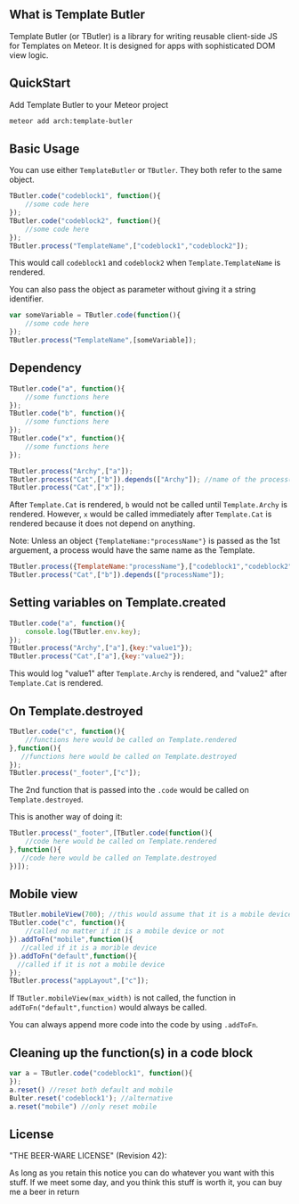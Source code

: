 ## What is Template Butler ##

Template Butler (or TButler) is a library for writing reusable client-side JS for Templates on Meteor. It is designed for apps with sophisticated DOM view logic.

## QuickStart ##
Add Template Butler to your Meteor project
```bash
meteor add arch:template-butler
```


## Basic Usage ##

You can use either `TemplateButler` or `TButler`. They both refer to the same object.

```javascript
TButler.code("codeblock1", function(){
    //some code here
});
TButler.code("codeblock2", function(){
    //some code here
});
TButler.process("TemplateName",["codeblock1","codeblock2"]); 
```

This would call `codeblock1` and `codeblock2` when `Template.TemplateName` is rendered.

You can also pass the object as parameter without giving it a string identifier.
```javascript
var someVariable = TButler.code(function(){
    //some code here
});
TButler.process("TemplateName",[someVariable]); 
```

## Dependency ##
```javascript
TButler.code("a", function(){
    //some functions here
});
TButler.code("b", function(){
    //some functions here
});
TButler.code("x", function(){
    //some functions here
});

TButler.process("Archy",["a"]);
TButler.process("Cat",["b"]).depends(["Archy"]); //name of the process(s) to depend on
TButler.process("Cat",["x"]);
```
After `Template.Cat` is rendered, `b` would not be called until `Template.Archy` is rendered. However, `x` would be called immediately after `Template.Cat` is rendered because it does not depend on anything.


Note: Unless an object `{TemplateName:"processName"}` is passed as the 1st arguement, a process would have the same name as the Template.

```javascript
TButler.process({TemplateName:"processName"},["codeblock1","codeblock2"]);
TButler.process("Cat",["b"]).depends(["processName"]);
```

## Setting variables on Template.created ##
```javascript
TButler.code("a", function(){
    console.log(TButler.env.key);
});
TButler.process("Archy",["a"],{key:"value1"});
TButler.process("Cat",["a"],{key:"value2"});
```
This would log "value1" after `Template.Archy` is rendered, and "value2" after `Template.Cat` is rendered.

## On Template.destroyed ##

```javascript
TButler.code("c", function(){
    //functions here would be called on Template.rendered
},function(){
   //functions here would be called on Template.destroyed
});
TButler.process("_footer",["c"]); 
```

The 2nd function that is passed into the `.code` would be called on `Template.destroyed`.

This is another way of doing it:

```javascript
TButler.process("_footer",[TButler.code(function(){
    //code here would be called on Template.rendered
},function(){
   //code here would be called on Template.destroyed
})]); 
```

## Mobile view ##

```javascript
TButler.mobileView(700); //this would assume that it is a mobile device if the window's width is smaller than 700px
TButler.code("c", function(){
    //called no matter if it is a mobile device or not
}).addToFn("mobile",function(){
   //called if it is a morible device
}).addToFn("default",function(){
  //called if it is not a mobile device
});
TButler.process("appLayout",["c"]); 
```

If `TButler.mobileView(max_width)` is not called, the function in `addToFn("default",function)` would always be called. 

You can always append more code into the code by using `.addToFn`.

## Cleaning up the function(s) in a code block ##
```javascript
var a = TButler.code("codeblock1", function(){
});
a.reset() //reset both default and mobile
Bulter.reset('codeblock1'); //alternative
a.reset("mobile") //only reset mobile
```

## License ##

"THE BEER-WARE LICENSE" (Revision 42):

As long as you retain this notice you can do whatever you want with this stuff. If we meet some day, and you think this stuff is worth it, you can buy me a beer in return
